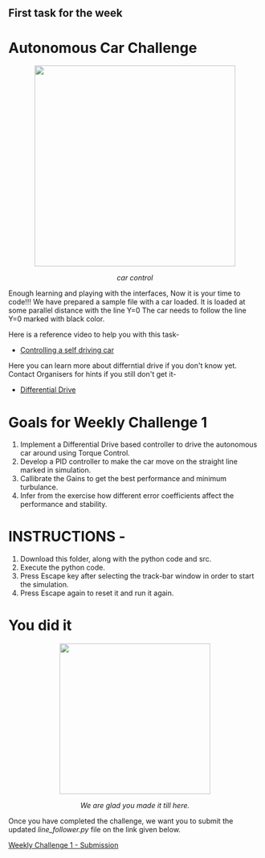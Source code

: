 ## First task for the week

# Autonomous Car Challenge

<p align="center">
 <img  width="400" height="400" src="https://cloudblogs.microsoft.com/industry-blog/wp-content/uploads/industry/2019/06/Automotive-image_Blog_R2-a1.png">
 <p align="center">
 <i>car control</i><br> 
</p>

Enough learning and playing with the interfaces, Now it is your time to code!!!
We have prepared a sample file with a car loaded. It is loaded at some parallel distance with the line Y=0
The car needs to follow the line Y=0 marked with black color. 


Here is a reference video to help you with this task-
* [Controlling a self driving car](https://www.youtube.com/watch?v=4Y7zG48uHRo)

Here you can learn more about differntial drive if you don't know yet. Contact Organisers for hints if you still don't get it-
* [Differential Drive](https://www.societyofrobots.com/programming_differentialdrive.shtml)

# Goals for Weekly Challenge 1

1. Implement a Differential Drive based controller to drive the autonomous car around using Torque Control.
2. Develop a PID controller to make the car move on the straight line marked in simulation.
3. Callibrate the Gains to get the best performance and minimum turbulance.
4. Infer from the exercise how different error coefficients affect the performance and stability.



# INSTRUCTIONS -

1. Download this folder, along with the python code and src.
2. Execute the python code.
3. Press Escape key after selecting the track-bar window in order to start the simulation.
4. Press Escape again to reset it and run it again.

# You did it

<p align="center">
 <img  width="300" height="300" src="https://sayingimages.com/wp-content/uploads/too-happy-memes.jpg">
 <p align="center">
 <i>We are glad you made it till here.</i><br> 
</p>
 
 Once you have completed the challenge, we want you to submit the updated *line_follower.py* file on the link given below.
 
 
 [Weekly Challenge 1 - Submission](https://forms.gle/nLGoM9vQggVydEFU8)
